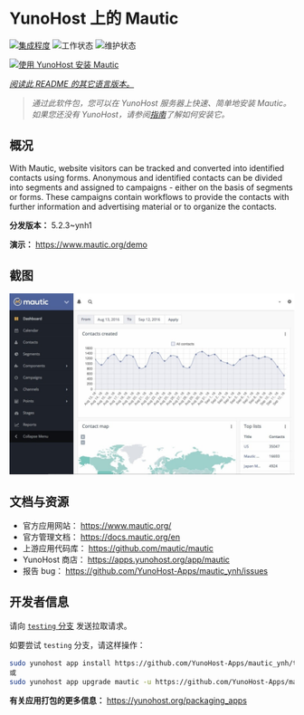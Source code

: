 <!--
注意：此 README 由 <https://github.com/YunoHost/apps/tree/master/tools/readme_generator> 自动生成
请勿手动编辑。
-->

# YunoHost 上的 Mautic

[![集成程度](https://apps.yunohost.org/badge/integration/mautic)](https://ci-apps.yunohost.org/ci/apps/mautic/)
![工作状态](https://apps.yunohost.org/badge/state/mautic)
![维护状态](https://apps.yunohost.org/badge/maintained/mautic)

[![使用 YunoHost 安装 Mautic](https://install-app.yunohost.org/install-with-yunohost.svg)](https://install-app.yunohost.org/?app=mautic)

*[阅读此 README 的其它语言版本。](./ALL_README.md)*

> *通过此软件包，您可以在 YunoHost 服务器上快速、简单地安装 Mautic。*  
> *如果您还没有 YunoHost，请参阅[指南](https://yunohost.org/install)了解如何安装它。*

## 概况

With Mautic, website visitors can be tracked and converted into identified contacts using forms. Anonymous and identified contacts can be divided into segments and assigned to campaigns - either on the basis of segments or forms. These campaigns contain workflows to provide the contacts with further information and advertising material or to organize the contacts.


**分发版本：** 5.2.3~ynh1

**演示：** <https://www.mautic.org/demo>

## 截图

![Mautic 的截图](./doc/screenshots/mautic-Screenshots.jpg)

## 文档与资源

- 官方应用网站： <https://www.mautic.org/>
- 官方管理文档： <https://docs.mautic.org/en>
- 上游应用代码库： <https://github.com/mautic/mautic>
- YunoHost 商店： <https://apps.yunohost.org/app/mautic>
- 报告 bug： <https://github.com/YunoHost-Apps/mautic_ynh/issues>

## 开发者信息

请向 [`testing` 分支](https://github.com/YunoHost-Apps/mautic_ynh/tree/testing) 发送拉取请求。

如要尝试 `testing` 分支，请这样操作：

```bash
sudo yunohost app install https://github.com/YunoHost-Apps/mautic_ynh/tree/testing --debug
或
sudo yunohost app upgrade mautic -u https://github.com/YunoHost-Apps/mautic_ynh/tree/testing --debug
```

**有关应用打包的更多信息：** <https://yunohost.org/packaging_apps>
